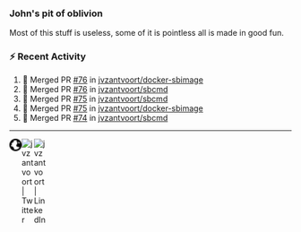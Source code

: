 ### John's pit of oblivion

Most of this stuff is useless, some of it is pointless all is made in good fun.

### :zap: Recent Activity

<!--START_SECTION:activity-->
1. 🎉 Merged PR [#76](https://github.com/jvzantvoort/docker-sbimage/pull/76) in [jvzantvoort/docker-sbimage](https://github.com/jvzantvoort/docker-sbimage)
2. 🎉 Merged PR [#76](https://github.com/jvzantvoort/sbcmd/pull/76) in [jvzantvoort/sbcmd](https://github.com/jvzantvoort/sbcmd)
3. 🎉 Merged PR [#75](https://github.com/jvzantvoort/sbcmd/pull/75) in [jvzantvoort/sbcmd](https://github.com/jvzantvoort/sbcmd)
4. 🎉 Merged PR [#75](https://github.com/jvzantvoort/docker-sbimage/pull/75) in [jvzantvoort/docker-sbimage](https://github.com/jvzantvoort/docker-sbimage)
5. 🎉 Merged PR [#74](https://github.com/jvzantvoort/sbcmd/pull/74) in [jvzantvoort/sbcmd](https://github.com/jvzantvoort/sbcmd)
<!--END_SECTION:activity-->

---

[<img align="left" alt="jvzantvoort.org" width="22px" src="https://raw.githubusercontent.com/iconic/open-iconic/master/svg/globe.svg" />][website]
[<img align="left" alt="jvzantvoort | Twitter" width="22px" src="https://cdn.jsdelivr.net/npm/simple-icons@v3/icons/twitter.svg" />][twitter]
[<img align="left" alt="jvzantvoort | LinkedIn" width="22px" src="https://cdn.jsdelivr.net/npm/simple-icons@v3/icons/linkedin.svg" />][linkedin]


[website]: https://vanzantvoort.org/
[twitter]: https://twitter.com/jvanzantvoort
[linkedin]: https://www.linkedin.com/in/johnvanzantvoort/
